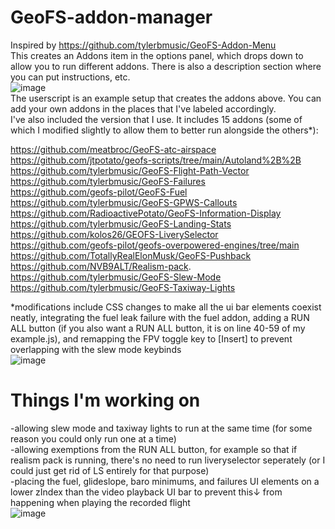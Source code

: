 # GeoFS-addon-manager
Inspired by https://github.com/tylerbmusic/GeoFS-Addon-Menu <br/>
This creates an Addons item in the options panel, which drops down to allow you to run different addons. There is also a description section where you can put instructions, etc. <br/>
![image](https://github.com/user-attachments/assets/da122b15-1bf9-44ac-9264-9622cf767246) <br/>
The userscript is an example setup that creates the addons above. You can add your own addons in the places that I've labeled accordingly. <br/>
I've also included the version that I use. It includes 15 addons (some of which I modified slightly to allow them to better run alongside the others*):

https://github.com/meatbroc/GeoFS-atc-airspace <br/>
https://github.com/jtpotato/geofs-scripts/tree/main/Autoland%2B%2B <br/>
https://github.com/tylerbmusic/GeoFS-Flight-Path-Vector <br/>
https://github.com/tylerbmusic/GeoFS-Failures <br/>
https://github.com/geofs-pilot/GeoFS-Fuel <br/>
https://github.com/tylerbmusic/GeoFS-GPWS-Callouts <br/>
https://github.com/RadioactivePotato/GeoFS-Information-Display <br/>
https://github.com/tylerbmusic/GeoFS-Landing-Stats <br/>
https://github.com/kolos26/GEOFS-LiverySelector <br/>
https://github.com/geofs-pilot/geofs-overpowered-engines/tree/main <br/>
https://github.com/TotallyRealElonMusk/GeoFS-Pushback <br/>
https://github.com/NVB9ALT/Realism-pack. <br/>
https://github.com/tylerbmusic/GeoFS-Slew-Mode <br/>
https://github.com/tylerbmusic/GeoFS-Taxiway-Lights

*modifications include CSS changes to make all the ui bar elements coexist neatly, integrating the fuel leak failure with the fuel addon, adding a RUN ALL button (if you also want a RUN ALL button, it is on line 40-59 of my example.js), and remapping the FPV toggle key to [Insert] to prevent overlapping with the slew mode keybinds <br/>
![image](https://github.com/user-attachments/assets/b14ba171-feb5-4a72-992e-78ea02138824) <br/>
# Things I'm working on
 -allowing slew mode and taxiway lights to run at the same time (for some reason you could only run one at a time) <br/>
 -allowing exemptions from the RUN ALL button, for example so that if realism pack is running, there's no need to run liveryselector seperately (or I could just get rid of LS entirely for that purpose) <br/>
 -placing the fuel, glideslope, baro minimums, and failures UI elements on a lower zIndex than the video playback UI bar to prevent this↓ from happening when playing the recorded flight <br/>
 ![image](https://github.com/user-attachments/assets/5d2de2d0-e274-40f7-b636-18948f5fbd44)
